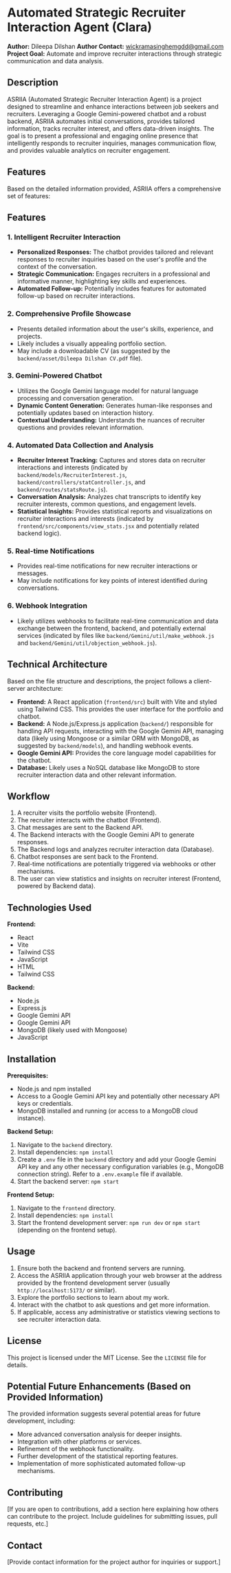 # Automated Strategic Recruiter Interaction Agent (Clara)

**Author:** Dileepa Dilshan
**Author Contact:** wickramasinghemgdd@gmail.com
**Project Goal:** Automate and improve recruiter interactions through strategic communication and data analysis.

## Description

ASRIIA (Automated Strategic Recruiter Interaction Agent) is a project designed to streamline and enhance interactions between job seekers and recruiters. Leveraging a Google Gemini-powered chatbot and a robust backend, ASRIIA automates initial conversations, provides tailored information, tracks recruiter interest, and offers data-driven insights. The goal is to present a professional and engaging online presence that intelligently responds to recruiter inquiries, manages communication flow, and provides valuable analytics on recruiter engagement.

## Features

Based on the detailed information provided, ASRIIA offers a comprehensive set of features:

## Features

### 1. Intelligent Recruiter Interaction

*   **Personalized Responses:** The chatbot provides tailored and relevant responses to recruiter inquiries based on the user's profile and the context of the conversation.
*   **Strategic Communication:** Engages recruiters in a professional and informative manner, highlighting key skills and experiences.
*   **Automated Follow-up:** Potentially includes features for automated follow-up based on recruiter interactions.

### 2. Comprehensive Profile Showcase

*   Presents detailed information about the user's skills, experience, and projects.
*   Likely includes a visually appealing portfolio section.
*   May include a downloadable CV (as suggested by the `backend/asset/Dileepa Dilshan CV.pdf` file).

### 3. Gemini-Powered Chatbot

*   Utilizes the Google Gemini language model for natural language processing and conversation generation.
*   **Dynamic Content Generation:** Generates human-like responses and potentially updates based on interaction history.
*   **Contextual Understanding:** Understands the nuances of recruiter questions and provides relevant information.

### 4. Automated Data Collection and Analysis

*   **Recruiter Interest Tracking:** Captures and stores data on recruiter interactions and interests (indicated by `backend/models/RecruiterInterest.js`, `backend/controllers/statController.js`, and `backend/routes/statsRoute.js`).
*   **Conversation Analysis:** Analyzes chat transcripts to identify key recruiter interests, common questions, and engagement levels.
*   **Statistical Insights:** Provides statistical reports and visualizations on recruiter interactions and interests (indicated by `frontend/src/components/view_stats.jsx` and potentially related backend logic).

### 5. Real-time Notifications

*   Provides real-time notifications for new recruiter interactions or messages.
*   May include notifications for key points of interest identified during conversations.

### 6. Webhook Integration

*   Likely utilizes webhooks to facilitate real-time communication and data exchange between the frontend, backend, and potentially external services (indicated by files like `backend/Gemini/util/make_webhook.js` and `backend/Gemini/util/objection_webhook.js`).

## Technical Architecture

Based on the file structure and descriptions, the project follows a client-server architecture:

*   **Frontend:** A React application (`frontend/src`) built with Vite and styled using Tailwind CSS. This provides the user interface for the portfolio and chatbot.
*   **Backend:** A Node.js/Express.js application (`backend/`) responsible for handling API requests, interacting with the Google Gemini API, managing data (likely using Mongoose or a similar ORM with MongoDB, as suggested by `backend/models`), and handling webhook events.
*   **Google Gemini API:** Provides the core language model capabilities for the chatbot.
*   **Database:** Likely uses a NoSQL database like MongoDB to store recruiter interaction data and other relevant information.

## Workflow

1.  A recruiter visits the portfolio website (Frontend).
2.  The recruiter interacts with the chatbot (Frontend).
3.  Chat messages are sent to the Backend API.
4.  The Backend interacts with the Google Gemini API to generate responses.
5.  The Backend logs and analyzes recruiter interaction data (Database).
6.  Chatbot responses are sent back to the Frontend.
7.  Real-time notifications are potentially triggered via webhooks or other mechanisms.
8.  The user can view statistics and insights on recruiter interest (Frontend, powered by Backend data).

## Technologies Used

**Frontend:**

*   React
*   Vite
*   Tailwind CSS
*   JavaScript
*   HTML
*   Tailwind CSS

**Backend:**

*   Node.js
*   Express.js
*   Google Gemini API
*   Google Gemini API
*   MongoDB (likely used with Mongoose)
*   JavaScript

## Installation

**Prerequisites:**

*   Node.js and npm installed
*   Access to a Google Gemini API key and potentially other necessary API keys or credentials.
*   MongoDB installed and running (or access to a MongoDB cloud instance).

**Backend Setup:**

1.  Navigate to the `backend` directory.
2.  Install dependencies: `npm install`
3.  Create a `.env` file in the `backend` directory and add your Google Gemini API key and any other necessary configuration variables (e.g., MongoDB connection string). Refer to a `.env.example` file if available.
4.  Start the backend server: `npm start`

**Frontend Setup:**

1.  Navigate to the `frontend` directory.
2.  Install dependencies: `npm install`
3.  Start the frontend development server: `npm run dev` or `npm start` (depending on the frontend setup).

## Usage

1.  Ensure both the backend and frontend servers are running.
2.  Access the ASRIIA application through your web browser at the address provided by the frontend development server (usually `http://localhost:5173/` or similar).
3.  Explore the portfolio sections to learn about my work.
4.  Interact with the chatbot to ask questions and get more information.
5.  If applicable, access any administrative or statistics viewing sections to see recruiter interaction data.

## License

This project is licensed under the MIT License. See the `LICENSE` file for details.

## Potential Future Enhancements (Based on Provided Information)

The provided information suggests several potential areas for future development, including:

*   More advanced conversation analysis for deeper insights.
*   Integration with other platforms or services.
*   Refinement of the webhook functionality.
*   Further development of the statistical reporting features.
*   Implementation of more sophisticated automated follow-up mechanisms.

## Contributing

[If you are open to contributions, add a section here explaining how others can contribute to the project. Include guidelines for submitting issues, pull requests, etc.]

## Contact

[Provide contact information for the project author for inquiries or support.]
